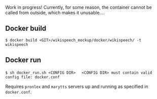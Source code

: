 Work in progress! Currently, for some reason, the container cannot be called from outside, which makes it unusable....

## Docker build

`$ docker build <GIT>/wikispeech_mockup/docker/wikispeech/ -t wikispeech`

## Docker run

`$ sh docker_run.sh <CONFIG DIR>`    
`<CONFIG DIR> must contain valid config file: docker.conf`

Requires `pronlex` and `marytts` servers up and running as specified in `docker.conf`.

